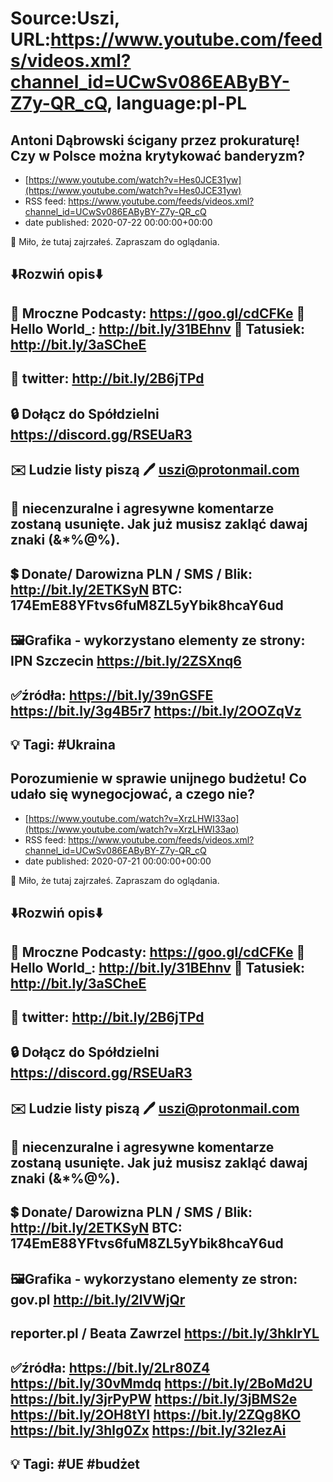 # Source:Uszi, URL:https://www.youtube.com/feeds/videos.xml?channel_id=UCwSv086EAByBY-Z7y-QR_cQ, language:pl-PL

## Antoni Dąbrowski ścigany przez prokuraturę! Czy w Polsce można krytykować banderyzm?
 - [https://www.youtube.com/watch?v=Hes0JCE31yw](https://www.youtube.com/watch?v=Hes0JCE31yw)
 - RSS feed: https://www.youtube.com/feeds/videos.xml?channel_id=UCwSv086EAByBY-Z7y-QR_cQ
 - date published: 2020-07-22 00:00:00+00:00

🤪 Miło, że tutaj zajrzałeś.  Zapraszam do oglądania.

⬇️Rozwiń opis⬇️
------------------------------------------------------------
👀 Mroczne Podcasty: https://goo.gl/cdCFKe
👀 Hello World_: http://bit.ly/31BEhnv
👀 Tatusiek: http://bit.ly/3aSCheE
------------------------------------------------------------
👀 twitter: http://bit.ly/2B6jTPd
------------------------------------------------------------
🔒 Dołącz do Spółdzielni
https://discord.gg/RSEUaR3
------------------------------------------------------------
✉️ Ludzie listy piszą 
🖊️ uszi@protonmail.com
------------------------------------------------------------
👺 niecenzuralne i agresywne komentarze zostaną usunięte.  Jak już musisz zakląć dawaj znaki (&*%@%).
------------------------------------------------------------
💲 Donate/ Darowizna
PLN / SMS / Blik: http://bit.ly/2ETKSyN
BTC: 174EmE88YFtvs6fuM8ZL5yYbik8hcaY6ud
---------------------------------------------------------------
🖼Grafika - wykorzystano elementy ze strony: 
IPN Szczecin
https://bit.ly/2ZSXnq6
---------------------------------------------------------------
✅źródła:
https://bit.ly/39nGSFE
https://bit.ly/3g4B5r7
https://bit.ly/2OOZqVz
-------------------------------------------------------------
💡 Tagi: #Ukraina
--------------------------------------------------------------

## Porozumienie w sprawie unijnego budżetu! Co udało się wynegocjować, a czego nie?
 - [https://www.youtube.com/watch?v=XrzLHWI33ao](https://www.youtube.com/watch?v=XrzLHWI33ao)
 - RSS feed: https://www.youtube.com/feeds/videos.xml?channel_id=UCwSv086EAByBY-Z7y-QR_cQ
 - date published: 2020-07-21 00:00:00+00:00

🤪 Miło, że tutaj zajrzałeś.  Zapraszam do oglądania.

⬇️Rozwiń opis⬇️
------------------------------------------------------------
👀 Mroczne Podcasty: https://goo.gl/cdCFKe
👀 Hello World_: http://bit.ly/31BEhnv
👀 Tatusiek: http://bit.ly/3aSCheE
------------------------------------------------------------
👀 twitter: http://bit.ly/2B6jTPd
------------------------------------------------------------
🔒 Dołącz do Spółdzielni
https://discord.gg/RSEUaR3
------------------------------------------------------------
✉️ Ludzie listy piszą 
🖊️ uszi@protonmail.com
------------------------------------------------------------
👺 niecenzuralne i agresywne komentarze zostaną usunięte.  Jak już musisz zakląć dawaj znaki (&*%@%).
------------------------------------------------------------
💲 Donate/ Darowizna
PLN / SMS / Blik: http://bit.ly/2ETKSyN
BTC: 174EmE88YFtvs6fuM8ZL5yYbik8hcaY6ud
---------------------------------------------------------------
🖼Grafika - wykorzystano elementy ze stron: 
gov.pl
http://bit.ly/2lVWjQr
---
reporter.pl / Beata Zawrzel 
https://bit.ly/3hklrYL
---------------------------------------------------------------
✅źródła:
https://bit.ly/2Lr80Z4
https://bit.ly/30vMmdq
https://bit.ly/2BoMd2U
https://bit.ly/3jrPyPW
https://bit.ly/3jBMS2e
https://bit.ly/2OH8tYI
https://bit.ly/2ZQg8KO
https://bit.ly/3hlg0Zx
https://bit.ly/32IezAi
-------------------------------------------------------------
💡 Tagi: #UE #budżet
--------------------------------------------------------------

